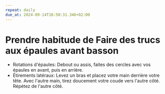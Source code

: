 ```yaml
---
repeat: daily
due_at: 2024-09-14T16:50:31.346+02:00
---
```

# Prendre habitude de Faire des trucs aux épaules avant basson 
* Rotations d'épaules: Debout ou assis, faites des cercles avec vos épaules en avant, puis en arrière.
 * Étirements latéraux: Levez un bras et placez votre main derrière votre tête. Avec l'autre main, tirez doucement votre coude vers l'autre côté. Répétez de l'autre côté.